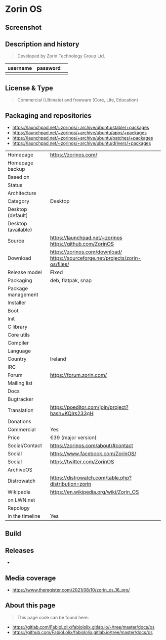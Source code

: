 # Zorin OS

## Screenshot


## Description and history

>

> Developed by Zorin Technology Group Ltd.

| username | password |  |
|----------|----------|--|
|  |  |  |


## License & Type

> Commercial (Ultimate) and freeware (Core, Lite, Education)


## Packaging and repositories

* https://launchpad.net/~zorinos/+archive/ubuntu/stable/+packages
* https://launchpad.net/~zorinos/+archive/ubuntu/apps/+packages
* https://launchpad.net/~zorinos/+archive/ubuntu/patches/+packages
* https://launchpad.net/~zorinos/+archive/ubuntu/drivers/+packages


|                       |  |
|-----------------------|--|
| Homepage              | <https://zorinos.com/> |
| Homepage backup       |  |
| Based on              |  |
| Status                |  |
| Architecture          |  |
| Category              | Desktop |
| Desktop (default)     |  |
| Desktop (available)   |  |
| Source                | <https://launchpad.net/~zorinos> <https://github.com/ZorinOS> |
| Download              | <https://zorinos.com/download/> <https://sourceforge.net/projects/zorin-os/files/>|
| Release model         | Fixed |
| Packaging             | deb, flatpak, snap |
| Package management    |  |
| Installer             |  |
| Boot                  |  |
| Init                  |  |
| C library             |  |
| Core utils            |  |
| Compiler              |  |
| Language              |  |
| Country               | Ireland |
| IRC                   |  |
| Forum                 | <https://forum.zorin.com/> |
| Mailing list          |  |
| Docs                  |  |
| Bugtracker            |  |
| Translation           | <https://poeditor.com/join/project?hash=KQlrs233gH> |
| Donations             |  |
| Commercial            | Yes |
| Price                 | €39 (major version) |
| Social/Contact        | <https://zorinos.com/about/#contact> |
| Social                | <https://www.facebook.com/ZorinOS/> |
| Social                | <https://twitter.com/ZorinOS> |
| ArchiveOS             |  |
| Distrowatch           | <https://distrowatch.com/table.php?distribution=zorin> |
| Wikipedia             | <https://en.wikipedia.org/wiki/Zorin_OS> |
| on LWN.net            |  |
| Repology              |  |
| In the timeline       | Yes |


## Build

>


## Releases

* 


## Media coverage

* https://www.theregister.com/2021/08/10/zorin_os_16_pro/


## About this page

> This page code can be found here:

* https://gitlab.com/FabioLolix/fabiololix.gitlab.io/-/tree/master/docs/os
* https://github.com/FabioLolix/fabiololix.gitlab.io/tree/master/docs/os
